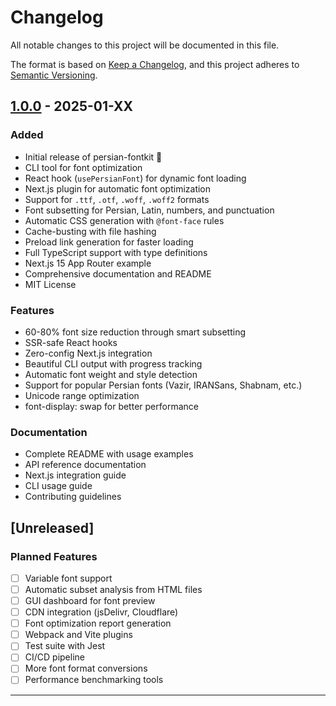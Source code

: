 # Changelog

All notable changes to this project will be documented in this file.

The format is based on [Keep a Changelog](https://keepachangelog.com/en/1.0.0/),
and this project adheres to [Semantic Versioning](https://semver.org/spec/v2.0.0.html).

## [1.0.0] - 2025-01-XX

### Added

- Initial release of persian-fontkit 🎉
- CLI tool for font optimization
- React hook (`usePersianFont`) for dynamic font loading
- Next.js plugin for automatic font optimization
- Support for `.ttf`, `.otf`, `.woff`, `.woff2` formats
- Font subsetting for Persian, Latin, numbers, and punctuation
- Automatic CSS generation with `@font-face` rules
- Cache-busting with file hashing
- Preload link generation for faster loading
- Full TypeScript support with type definitions
- Next.js 15 App Router example
- Comprehensive documentation and README
- MIT License

### Features

- 60-80% font size reduction through smart subsetting
- SSR-safe React hooks
- Zero-config Next.js integration
- Beautiful CLI output with progress tracking
- Automatic font weight and style detection
- Support for popular Persian fonts (Vazir, IRANSans, Shabnam, etc.)
- Unicode range optimization
- font-display: swap for better performance

### Documentation

- Complete README with usage examples
- API reference documentation
- Next.js integration guide
- CLI usage guide
- Contributing guidelines

## [Unreleased]

### Planned Features

- [ ] Variable font support
- [ ] Automatic subset analysis from HTML files
- [ ] GUI dashboard for font preview
- [ ] CDN integration (jsDelivr, Cloudflare)
- [ ] Font optimization report generation
- [ ] Webpack and Vite plugins
- [ ] Test suite with Jest
- [ ] CI/CD pipeline
- [ ] More font format conversions
- [ ] Performance benchmarking tools

---

[1.0.0]: https://github.com/kuomars110/persian-fontkit/releases/tag/v1.0.0
